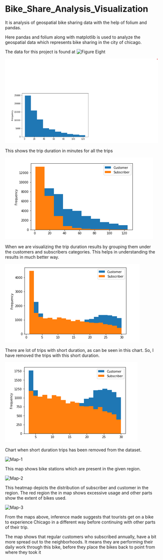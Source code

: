 # Bike_Share_Analysis_Visualization
It is analysis of geospatial bike sharing data with the help of folium and pandas.

Here pandas and folium along with matplotlib is used to analyze the geospatial data which represents bike sharing in the city of
chicago.

The data for this project is found at ![Figure Eight](https://www.figure-eight.com/data-for-everyone/)

![Fig-1](https://github.com/Palash09/Bike_Share_Analysis_Visualization/blob/master/Fig.1.png)

This shows the trip duration in minutes for all the trips

![Fig-2](https://github.com/Palash09/Bike_Share_Analysis_Visualization/blob/master/Fig.2.png)

When we are visualizing the trip duration results by grouping them under the customers and subscribers categories. This helps in
understanding the results in much better way.

![Fig-3](https://github.com/Palash09/Bike_Share_Analysis_Visualization/blob/master/Fig.3.png)

There are lot of trips with short duration, as can be seen in this chart. So, I have removed the trips with this short duration.

![Fig-4](https://github.com/Palash09/Bike_Share_Analysis_Visualization/blob/master/Fig.4.png)

Chart when short duration trips has been removed from the dataset.

![Map-1](https://github.com/Palash09/Bike_Share_Analysis_Visualization/blob/master/Map.1.png)

This map shows bike stations which are present in the given region.

![Map-2](https://github.com/Palash09/Bike_Share_Analysis_Visualization/blob/master/Map.2.png)

This heatmap depicts the distribution of subscriber and customer in the region. The red region the in map shows excessive usage
and other parts show the extent of bikes used.

![Map-3](https://github.com/Palash09/Bike_Share_Analysis_Visualization/blob/master/Map.3.png)

From the maps above, inference made suggests that tourists get on a bike to experience Chicago in a different way before continuing with other parts of their trip.

The map shows that regular customers who subscribed annually, have a bit more spread out to the neighborhoods. It means they
are performing their daily work through this bike, before they place the bikes back to point from where they took it

